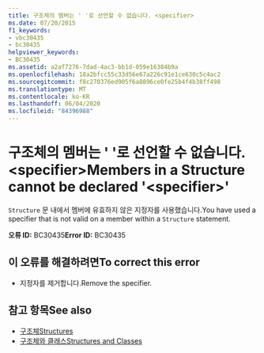 ```yaml
---
title: 구조체의 멤버는 ' '로 선언할 수 없습니다. <specifier>
ms.date: 07/20/2015
f1_keywords:
- vbc30435
- bc30435
helpviewer_keywords:
- BC30435
ms.assetid: a2af7276-7dad-4ac3-bb1d-059e16384b9a
ms.openlocfilehash: 18a2bfcc55c33d56e67a226c91e1ce630c5c4ac2
ms.sourcegitcommit: f8c270376ed905f6a8896ce0fe25b4f4b38ff498
ms.translationtype: MT
ms.contentlocale: ko-KR
ms.lasthandoff: 06/04/2020
ms.locfileid: "84396988"
---
```

# <a name="members-in-a-structure-cannot-be-declared-specifier"></a><span data-ttu-id="7636d-102">구조체의 멤버는 ' '로 선언할 수 없습니다. \<specifier></span><span class="sxs-lookup"><span data-stu-id="7636d-102">Members in a Structure cannot be declared '\<specifier>'</span></span>
<span data-ttu-id="7636d-103">`Structure` 문 내에서 멤버에 유효하지 않은 지정자를 사용했습니다.</span><span class="sxs-lookup"><span data-stu-id="7636d-103">You have used a specifier that is not valid on a member within a `Structure` statement.</span></span>  
  
 <span data-ttu-id="7636d-104">**오류 ID:** BC30435</span><span class="sxs-lookup"><span data-stu-id="7636d-104">**Error ID:** BC30435</span></span>  
  
## <a name="to-correct-this-error"></a><span data-ttu-id="7636d-105">이 오류를 해결하려면</span><span class="sxs-lookup"><span data-stu-id="7636d-105">To correct this error</span></span>  
  
- <span data-ttu-id="7636d-106">지정자를 제거합니다.</span><span class="sxs-lookup"><span data-stu-id="7636d-106">Remove the specifier.</span></span>  
  
## <a name="see-also"></a><span data-ttu-id="7636d-107">참고 항목</span><span class="sxs-lookup"><span data-stu-id="7636d-107">See also</span></span>

- [<span data-ttu-id="7636d-108">구조체</span><span class="sxs-lookup"><span data-stu-id="7636d-108">Structures</span></span>](../programming-guide/language-features/data-types/structures.md)
- [<span data-ttu-id="7636d-109">구조체와 클래스</span><span class="sxs-lookup"><span data-stu-id="7636d-109">Structures and Classes</span></span>](../programming-guide/language-features/data-types/structures-and-classes.md)

